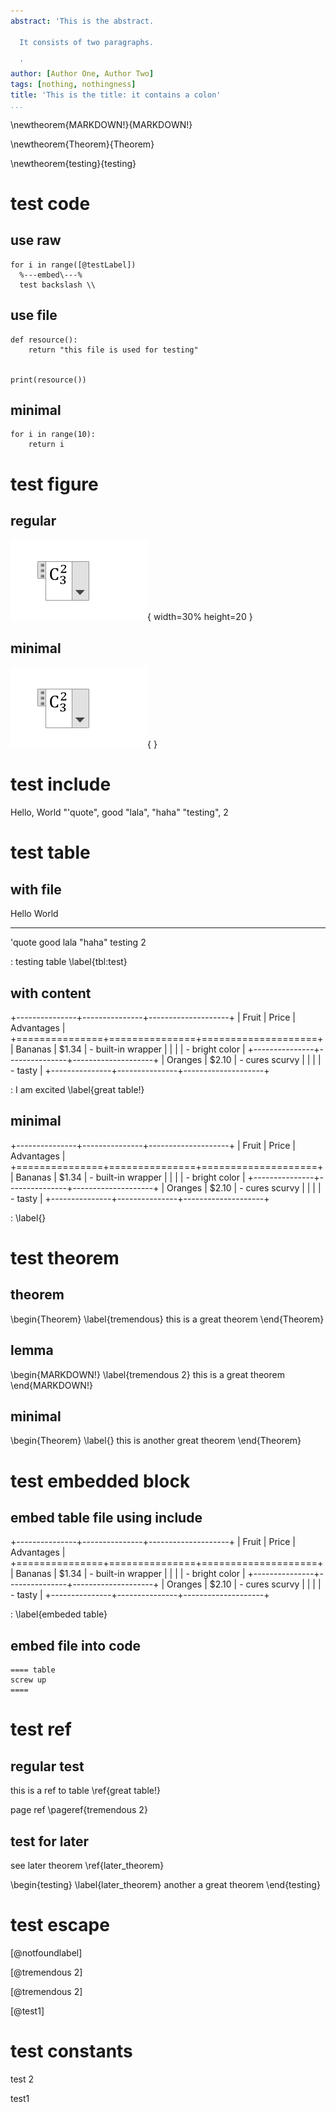 ```yaml
---
abstract: 'This is the abstract.

  It consists of two paragraphs.

  '
author: [Author One, Author Two]
tags: [nothing, nothingness]
title: 'This is the title: it contains a colon'
...
```


\newtheorem{MARKDOWN!}{MARKDOWN!}

\newtheorem{Theorem}{Theorem}

\newtheorem{testing}{testing}




# test code

## use raw


~~~~{ .python caption="this is a test" label="raw code" }
for i in range([@testLabel])
  %---embed\---%
  test backslash \\
~~~~


## use file


~~~~{ .python caption="testing 2"  }
def resource():
    return "this file is used for testing"


print(resource())

~~~~


## minimal


~~~~{    }
for i in range(10):
    return i
~~~~



# test figure

## regular

![testing figure](./image/figure.PNG){  width=30% height=20 }

## minimal

![](./image/figure.PNG){    }

# test include

Hello, World
"'quote", good
"lala", "haha"
"testing", 2


# test table

## with file


Hello     World
-------  --------
'quote   good
lala     "haha"
testing  2

: testing table \label{tbl:test}

## with content


+---------------+---------------+--------------------+
| Fruit         | Price         | Advantages         |
+===============+===============+====================+
| Bananas       | $1.34         | - built-in wrapper |
|               |               | - bright color     |
+---------------+---------------+--------------------+
| Oranges       | $2.10         | - cures scurvy     |
|               |               | - tasty            |
+---------------+---------------+--------------------+

: I am excited \label{great table!}

## minimal


+---------------+---------------+--------------------+
| Fruit         | Price         | Advantages         |
+===============+===============+====================+
| Bananas       | $1.34         | - built-in wrapper |
|               |               | - bright color     |
+---------------+---------------+--------------------+
| Oranges       | $2.10         | - cures scurvy     |
|               |               | - tasty            |
+---------------+---------------+--------------------+

:  \label{}

# test theorem

## theorem


\begin{Theorem}
\label{tremendous}
this is a great theorem
\end{Theorem}

## lemma


\begin{MARKDOWN!}
\label{tremendous 2}
this is a great theorem
\end{MARKDOWN!}

## minimal


\begin{Theorem}
\label{}
this is another great theorem
\end{Theorem}


# test embedded block

## embed table file using include


+---------------+---------------+--------------------+
| Fruit         | Price         | Advantages         |
+===============+===============+====================+
| Bananas       | $1.34         | - built-in wrapper |
|               |               | - bright color     |
+---------------+---------------+--------------------+
| Oranges       | $2.10         | - cures scurvy     |
|               |               | - tasty            |
+---------------+---------------+--------------------+


:  \label{embeded table}

## embed file into code


~~~~{   label="should not compile embedded" }
==== table
screw up
====
~~~~





# test ref

## regular test

this is a ref to table \ref{great table!}

page ref \pageref{tremendous 2}


## test for later

see later theorem \ref{later_theorem}


\begin{testing}
\label{later_theorem}
another a great theorem
\end{testing}


# test escape

[@notfoundlabel]

[@tremendous 2]

[@tremendous 2]

[@test1]

# test constants

test 2

test1









